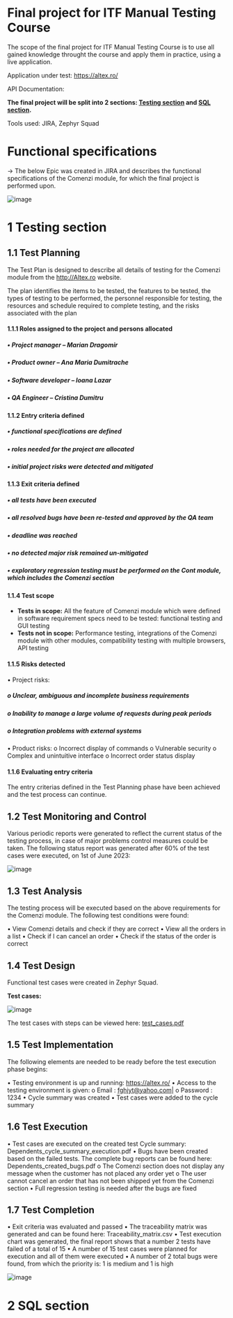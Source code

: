 

# Final project for ITF Manual Testing Course

The scope of the final project for ITF Manual Testing Course is to use all gained knowledge throught the course and apply them in practice, using a live application. 

Application under test: https://altex.ro/

API Documentation: 

**The final project will be split into 2 sections: [Testing section](https://github.com/Dumitru-Cristina/Proiect-Practic-Testare-Manuala/edit/main/README.md#1-testing-section) and [SQL section](https://github.com/Dumitru-Cristina/Proiect-Practic-Testare-Manuala/edit/main/README.md#2-sql-section).**

Tools used: JIRA, Zephyr Squad

# Functional specifications

-> The below Epic was created in JIRA and describes the functional specifications of the Comenzi module, for which the final project is performed upon.

![image](https://github.com/Dumitru-Cristina/Proiect-Practic-Testare-Manuala/assets/130222619/84b5c163-8277-4ae8-b155-2ded89d9d04d)


# 1 Testing section

## 1.1 Test Planning

The Test Plan is designed to describe all details of testing for the Comenzi module from the http://Altex.ro website.

The plan identifies the items to be tested, the features to be tested, the types of testing to be performed, the personnel responsible for testing, the resources and schedule required to complete testing, and the risks associated with the plan


#### 1.1.1 Roles assigned to the project and persons allocated

   ##### •	Project manager – Marian Dragomir
   ##### •	Product owner – Ana Maria Dumitrache
   ##### •	Software developer – Ioana Lazar
   ##### •	QA Engineer – Cristina Dumitru

#### 1.1.2 Entry criteria defined

  ##### •	functional specifications are defined
  ##### •	roles needed for the project are allocated
  ##### •	initial project risks were detected and mitigated

#### 1.1.3 Exit criteria defined

##### •	all tests have been executed
##### •	all resolved bugs have been re-tested and approved by the QA team
##### •	deadline was reached
##### •	no detected major risk remained un-mitigated
##### •	exploratory regression testing must be performed on the Cont module, which includes the Comenzi section

#### 1.1.4 Test scope

* __Tests in scope:__ All the feature of Comenzi module which were defined in software requirement specs need to be tested: functional testing and GUI testing 
* __Tests not in scope:__ Performance testing, integrations of the Comenzi module with other modules, compatibility testing with multiple browsers, API testing

#### 1.1.5 Risks detected

•	Project risks: 
   ##### o	Unclear, ambiguous and incomplete business requirements
   ##### o	Inability to manage a large volume of requests during peak periods
   ##### o	Integration problems with external systems
   
•	Product risks: 
   o	Incorrect display of commands
   o	Vulnerable security
   o	Complex and unintuitive interface
   o	Incorrect order status display



#### 1.1.6 Evaluating entry criteria

The entry criterias defined in the Test Planning phase have been achieved and the test process can continue. 

## 1.2 Test Monitoring and Control

Various periodic reports were generated to reflect the current status of the testing process, in case of major problems control measures could be taken. The following status report was generated after 60% of the test cases were executed, on 1st of June 2023: 

![image](https://github.com/Dumitru-Cristina/Proiect-Practic-Testare-Manuala/assets/130222619/d4a2f791-a440-43b1-a181-950da657be36)


## 1.3 Test Analysis

The testing process will be executed based on the above requirements for the Comenzi module. The following test conditions were found:

•	View Comenzi details and check if they are correct
•	View all the orders in a list
•	Check if I can cancel an order
•	Check if the status of the order is correct


## 1.4 Test Design

Functional test cases were created in Zephyr Squad. 

**Test cases:**

![image](https://github.com/Dumitru-Cristina/Proiect-Practic-Testare-Manuala/assets/130222619/3c6f3fb0-e115-45ac-b1b2-9ffd1e5b274b)



The test cases with steps can be viewed here: [test_cases.pdf]()

## 1.5 Test Implementation

The following elements are needed to be ready before the test execution phase begins:

•	Testing environment is up and running:   https://altex.ro/
•	Access to the testing environment is given: 
   o	Email :   fghjyt@yahoo.com| 
   o	Password : 1234
•	Cycle summary was created
•	Test cases were added to the cycle summary


## 1.6 Test Execution

•	Test cases are executed on the created test Cycle summary: Dependents_cycle_summary_execution.pdf
•	Bugs have been created based on the failed tests. The complete bug reports can be found here: Dependents_created_bugs.pdf
   o	The Comenzi section does not display any message when the customer has not placed any order yet
   o	The user cannot cancel an order that has not been shipped yet from the Comenzi section
•	Full regression testing is needed after the bugs are fixed



## 1.7 Test Completion

•	Exit criteria was evaluated and passed
•	The traceability matrix was generated and can be found here: Traceability_matrix.csv
•	Test execution chart was generated, the final report shows that a number 2 tests have failed of a total of 15
•	A number of 15 test cases were planned for execution and all of them were executed
•	A number of 2 total bugs were found, from which the priority is: 1 is medium and 1 is high

![image](https://github.com/Dumitru-Cristina/Proiect-Practic-Testare-Manuala/assets/130222619/b118599e-7751-472b-9556-9945bacaff57)


# 2 SQL section
